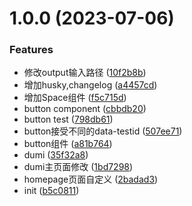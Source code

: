 # 1.0.0 (2023-07-06)


### Features

* 修改output输入路径 ([10f2b8b](https://github.com/Eimi-Fukada/grace-design/commit/10f2b8b08581733ba4317e746ab79c4207dd2e9e))
* 增加husky,changelog ([a4457cd](https://github.com/Eimi-Fukada/grace-design/commit/a4457cdc05ec5b47d32d33fa32ba0ef7484a6394))
* 增加Space组件 ([f5c715d](https://github.com/Eimi-Fukada/grace-design/commit/f5c715d3969e4704962b14c6aa8f8371da5fa232))
* button component ([cbbdb20](https://github.com/Eimi-Fukada/grace-design/commit/cbbdb209465e52438aaf744349041ae7fdc25b5a))
* button test ([798db61](https://github.com/Eimi-Fukada/grace-design/commit/798db61c772a81ff11dbc631a7fbc927d4c46084))
* button接受不同的data-testid ([507ee71](https://github.com/Eimi-Fukada/grace-design/commit/507ee7169a77d0b3f44f338d050ed31b1a183e5a))
* button组件 ([a81b764](https://github.com/Eimi-Fukada/grace-design/commit/a81b7642c5bf410541c91a357bc64121777aca17))
* dumi ([35f32a8](https://github.com/Eimi-Fukada/grace-design/commit/35f32a8121985a3cea964ccd4eacfaa2442838b9))
* dumi主页面修改 ([1bd7298](https://github.com/Eimi-Fukada/grace-design/commit/1bd729836dc5e11d1b0a7a88069497a2d37546be))
* homepage页面自定义 ([2badad3](https://github.com/Eimi-Fukada/grace-design/commit/2badad3bd32f843d06715cc2f76159ae5031f7a6))
* init ([b5c0811](https://github.com/Eimi-Fukada/grace-design/commit/b5c0811414563f8893cd05c5249cbcf8e068ba04))



